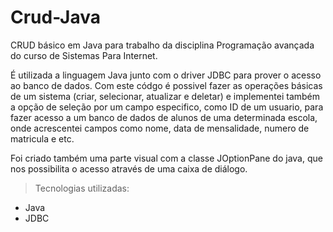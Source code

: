 # Crud-Java

CRUD básico em Java para trabalho da disciplina Programação avançada do curso de Sistemas Para Internet. 

É utilizada a linguagem Java junto com o driver JDBC para prover o acesso ao banco de dados. 
Com este códgo é possivel fazer as operações básicas de um sistema (criar, selecionar, atualizar e deletar) e implementei também 
a opção de seleção por um campo especifico, como ID de um usuario, para fazer acesso a um banco de dados de alunos de uma determinada escola, 
onde acrescentei campos como nome, data de mensalidade, numero de matricula e etc.

Foi criado também uma parte visual com a classe JOptionPane do java, que nos possibilita o acesso através de uma caixa de diálogo.

> Tecnologias utilizadas:
* Java
* JDBC
